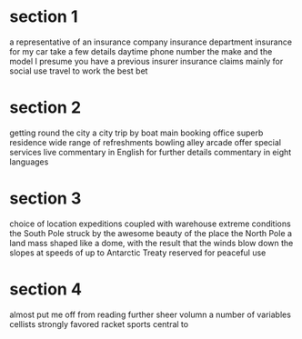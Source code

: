 # section 1

a representative of an insurance company
insurance department
insurance for my car
take a few details
daytime phone number
the make and the model
I presume you have a previous insurer
insurance claims
mainly for social use
travel to work
the best bet

# section 2

getting round the city
a city trip by boat
main booking office
superb residence
wide range of refreshments
bowling alley
arcade
offer special services
live commentary in English
for further details
commentary in eight languages

# section 3

choice of location
expeditions
coupled with
warehouse
extreme conditions
the South Pole
struck by the awesome beauty of the place
the North Pole
a land mass shaped like a dome, with the result that the winds blow down the slopes at speeds of up to
Antarctic Treaty
reserved for peaceful use

# section 4

almost put me off from reading further
sheer volumn
a number of variables
cellists
strongly favored
racket sports
central to
